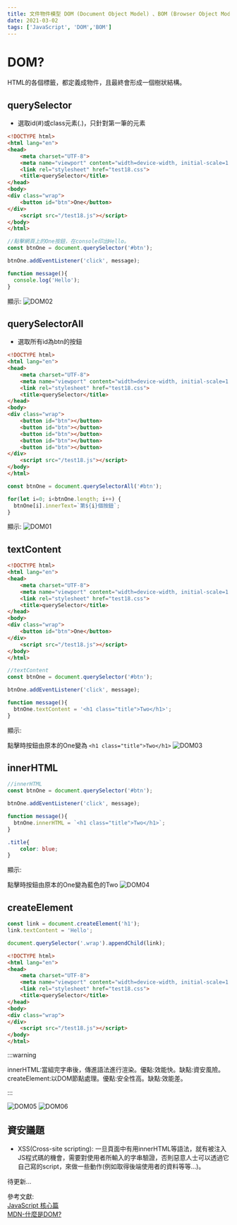 ```yaml
---
title: 文件物件模型 DOM (Document Object Model) 、BOM (Browser Object Model)
date: 2021-03-02
tags: ['JavaScript', 'DOM','BOM']
---
```


# DOM?
HTML的各個標籤，都定義成物件，且最終會形成一個樹狀結構。

## querySelector

- 選取id(#)或class元素(.)，只針對第一筆的元素

``` HTML
<!DOCTYPE html>
<html lang="en">
<head>
    <meta charset="UTF-8">
    <meta name="viewport" content="width=device-width, initial-scale=1.0">
    <link rel="stylesheet" href="test18.css">
    <title>querySelector</title>
</head>
<body>
<div class="wrap">
    <button id="btn">One</button>
</div>
    <script src="/test18.js"></script>
</body>
</html>
```
``` javascript
//點擊網頁上的One按鈕，在console印出Hello。
const btnOne = document.querySelector('#btn');

btnOne.addEventListener('click', message);

function message(){
  console.log('Hello');
}
```
顯示:
![DOM02](https://i.imgur.com/5Jsnk8w.png)

## querySelectorAll

- 選取所有id為btn的按鈕

``` HTML
<!DOCTYPE html>
<html lang="en">
<head>
    <meta charset="UTF-8">
    <meta name="viewport" content="width=device-width, initial-scale=1.0">
    <link rel="stylesheet" href="test18.css">
    <title>querySelector</title>
</head>
<body>
<div class="wrap">
    <button id="btn"></button>
    <button id="btn"></button>
    <button id="btn"></button>
    <button id="btn"></button>
    <button id="btn"></button>
</div>
    <script src="/test18.js"></script>
</body>
</html>
```
```javascript
const btnOne = document.querySelectorAll('#btn');

for(let i=0; i<btnOne.length; i++) {
  btnOne[i].innerText=`第${i}個按鈕`;
}

``` 
顯示:
![DOM01](https://i.imgur.com/vbVH1hU.png)

## textContent

``` HTML
<!DOCTYPE html>
<html lang="en">
<head>
    <meta charset="UTF-8">
    <meta name="viewport" content="width=device-width, initial-scale=1.0">
    <link rel="stylesheet" href="test18.css">
    <title>querySelector</title>
</head>
<body>
<div class="wrap">
    <button id="btn">One</button>
</div>
    <script src="/test18.js"></script>
</body>
</html>
```

```javascript
//textContent
const btnOne = document.querySelector('#btn');

btnOne.addEventListener('click', message);

function message(){
  btnOne.textContent = '<h1 class="title">Two</h1>';
}
```

顯示:

點擊時按鈕由原本的One變為 ```<h1 class="title">Two</h1>```
![DOM03](https://i.imgur.com/BKdehq1.png)

## innerHTML

```javascript
//innerHTML
const btnOne = document.querySelector('#btn');

btnOne.addEventListener('click', message);

function message(){
  btnOne.innerHTML = `<h1 class="title">Two</h1>`;
}
```

```css
.title{
	color: blue;
}
```

顯示:

點擊時按鈕由原本的One變為藍色的Two
![DOM04](https://i.imgur.com/3jJWvPw.png)

## createElement

```javascript
const link = document.createElement('h1');
link.textContent = 'Hello';

document.querySelector('.wrap').appendChild(link);
```

``` HTML
<!DOCTYPE html>
<html lang="en">
<head>
    <meta charset="UTF-8">
    <meta name="viewport" content="width=device-width, initial-scale=1.0">
    <link rel="stylesheet" href="test18.css">
    <title>querySelector</title>
</head>
<body>
<div class="wrap">
</div>
    <script src="/test18.js"></script>
</body>
</html>
```

:::warning
</p>
innerHTML:當組完字串後，傳進語法進行渲染。優點:效能快。缺點:資安風險。
createElement:以DOM節點處理。優點:安全性高。缺點:效能差。
</p>
:::

![DOM05](https://i.imgur.com/ylhs8wJ.png)
![DOM06](https://i.imgur.com/6N7kgj1.png)

## 資安議題

- XSS(Cross-site scripting):
一旦頁面中有用innerHTML等語法，就有被注入JS程式碼的機會，需要對使用者所輸入的字串驗證，否則惡意人士可以透過它自己寫的script，來做一些動作(例如取得後端使用者的資料等等...)。

待更新...

參考文獻:<br/>
[JavaScript 核心篇](https://www.hexschool.com/courses/js-core.html "Title")<br/>
[MDN-什麼是DOM?](https://developer.mozilla.org/en-US/docs/Web/API/Document_Object_Model/Introduction#what_is_the_dom "Title")<br/>
